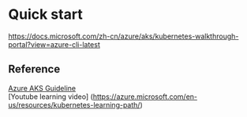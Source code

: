 # Quick start
https://docs.microsoft.com/zh-cn/azure/aks/kubernetes-walkthrough-portal?view=azure-cli-latest



## Reference
[Azure AKS Guideline](https://github.com/jethroau/blogs/blob/master/azure/aks.md)   
[Youtube learning video] (https://azure.microsoft.com/en-us/resources/kubernetes-learning-path/)  

 

